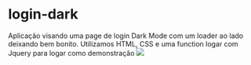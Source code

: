 # login-dark
Aplicação visando uma page de login Dark Mode com um loader ao lado deixando bem bonito. Utilizamos HTML, CSS e uma function logar com Jquery para logar como demonstração
<img src="https://raw.githubusercontent.com/Suubiprabaxo/login-dark/main/logindark.jpeg"/>
